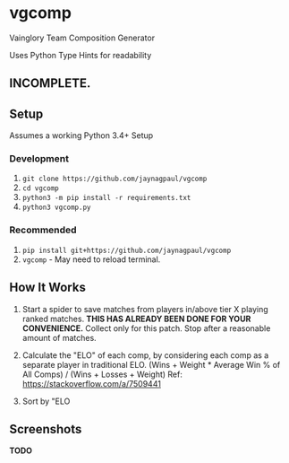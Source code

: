 # vgcomp
Vainglory Team Composition Generator

Uses Python Type Hints for readability

## INCOMPLETE.

## Setup
Assumes a working Python 3.4+ Setup

### Development
1. `git clone https://github.com/jaynagpaul/vgcomp`
2. `cd vgcomp`
3. `python3 -m pip install -r requirements.txt`
4. `python3 vgcomp.py`

### Recommended
1. `pip install git+https://github.com/jaynagpaul/vgcomp`
2. `vgcomp` - May need to reload terminal.

## How It Works
1. Start a spider to save matches from players in/above tier X playing ranked matches. **THIS HAS ALREADY BEEN DONE FOR YOUR CONVENIENCE.**
    Collect only for this patch.
    Stop after a reasonable amount of matches.

2. Calculate the "ELO" of each comp, by considering each comp as a separate player in traditional ELO.
    (Wins + Weight * Average Win % of All Comps) / (Wins + Losses + Weight)
    Ref: https://stackoverflow.com/a/7509441

3. Sort by "ELO

## Screenshots
**TODO**

